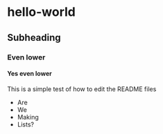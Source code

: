# hello-world

## Subheading
### Even lower
#### Yes even lower

This is a simple test of how to edit the README files

* Are
* We
* Making
* Lists?
